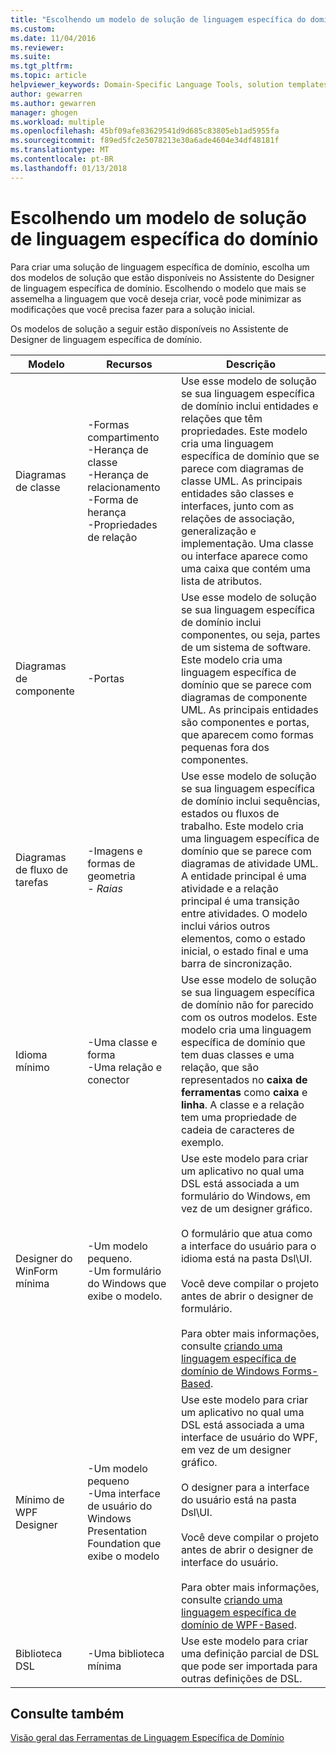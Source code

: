 ```yaml
---
title: "Escolhendo um modelo de solução de linguagem específica do domínio | Microsoft Docs"
ms.custom: 
ms.date: 11/04/2016
ms.reviewer: 
ms.suite: 
ms.tgt_pltfrm: 
ms.topic: article
helpviewer_keywords: Domain-Specific Language Tools, solution templates
author: gewarren
ms.author: gewarren
manager: ghogen
ms.workload: multiple
ms.openlocfilehash: 45bf09afe83629541d9d685c83805eb1ad5955fa
ms.sourcegitcommit: f89ed5fc2e5078213e30a6ade4604e34df48181f
ms.translationtype: MT
ms.contentlocale: pt-BR
ms.lasthandoff: 01/13/2018
---
```

# <a name="choosing-a-domain-specific-language-solution-template"></a>Escolhendo um modelo de solução de linguagem específica do domínio
Para criar uma solução de linguagem específica de domínio, escolha um dos modelos de solução que estão disponíveis no Assistente do Designer de linguagem específica de domínio. Escolhendo o modelo que mais se assemelha a linguagem que você deseja criar, você pode minimizar as modificações que você precisa fazer para a solução inicial.  
  
 Os modelos de solução a seguir estão disponíveis no Assistente de Designer de linguagem específica de domínio.  
  
|Modelo|Recursos|Descrição|  
|--------------|--------------|-----------------|  
|Diagramas de classe|-Formas compartimento<br />-Herança de classe<br />-Herança de relacionamento<br />-Forma de herança<br />-Propriedades de relação|Use esse modelo de solução se sua linguagem específica de domínio inclui entidades e relações que têm propriedades. Este modelo cria uma linguagem específica de domínio que se parece com diagramas de classe UML. As principais entidades são classes e interfaces, junto com as relações de associação, generalização e implementação. Uma classe ou interface aparece como uma caixa que contém uma lista de atributos.|  
|Diagramas de componente|-Portas|Use esse modelo de solução se sua linguagem específica de domínio inclui componentes, ou seja, partes de um sistema de software. Este modelo cria uma linguagem específica de domínio que se parece com diagramas de componente UML. As principais entidades são componentes e portas, que aparecem como formas pequenas fora dos componentes.|  
|Diagramas de fluxo de tarefas|-Imagens e formas de geometria<br />-   *Raias*|Use esse modelo de solução se sua linguagem específica de domínio inclui sequências, estados ou fluxos de trabalho. Este modelo cria uma linguagem específica de domínio que se parece com diagramas de atividade UML. A entidade principal é uma atividade e a relação principal é uma transição entre atividades. O modelo inclui vários outros elementos, como o estado inicial, o estado final e uma barra de sincronização.|  
|Idioma mínimo|-Uma classe e forma<br />-Uma relação e conector|Use esse modelo de solução se sua linguagem específica de domínio não for parecido com os outros modelos. Este modelo cria uma linguagem específica de domínio que tem duas classes e uma relação, que são representados no **caixa de ferramentas** como **caixa** e **linha**. A classe e a relação tem uma propriedade de cadeia de caracteres de exemplo.|  
|Designer do WinForm mínima|-Um modelo pequeno.<br />-Um formulário do Windows que exibe o modelo.|Use este modelo para criar um aplicativo no qual uma DSL está associada a um formulário do Windows, em vez de um designer gráfico.<br /><br /> O formulário que atua como a interface do usuário para o idioma está na pasta Dsl\UI.<br /><br /> Você deve compilar o projeto antes de abrir o designer de formulário.<br /><br /> Para obter mais informações, consulte [criando uma linguagem específica de domínio de Windows Forms-Based](../modeling/creating-a-windows-forms-based-domain-specific-language.md).|  
|Mínimo de WPF Designer|-Um modelo pequeno<br />-Uma interface de usuário do Windows Presentation Foundation que exibe o modelo|Use este modelo para criar um aplicativo no qual uma DSL está associada a uma interface de usuário do WPF, em vez de um designer gráfico.<br /><br /> O designer para a interface do usuário está na pasta Dsl\UI.<br /><br /> Você deve compilar o projeto antes de abrir o designer de interface do usuário.<br /><br /> Para obter mais informações, consulte [criando uma linguagem específica de domínio de WPF-Based](../modeling/creating-a-wpf-based-domain-specific-language.md).|  
|Biblioteca DSL|-Uma biblioteca mínima|Use este modelo para criar uma definição parcial de DSL que pode ser importada para outras definições de DSL.|  
  
## <a name="see-also"></a>Consulte também  
 [Visão geral das Ferramentas de Linguagem Específica de Domínio](../modeling/overview-of-domain-specific-language-tools.md)
